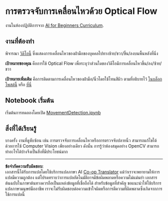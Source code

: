 <!--
CO_OP_TRANSLATOR_METADATA:
{
  "original_hash": "3d53d6409f80970f7281a45dee35328a",
  "translation_date": "2025-08-29T08:52:34+00:00",
  "source_file": "lessons/4-ComputerVision/06-IntroCV/lab/README.md",
  "language_code": "th"
}
-->
# การตรวจจับการเคลื่อนไหวด้วย Optical Flow

งานในห้องปฏิบัติการจาก [AI for Beginners Curriculum](https://aka.ms/ai-beginners).

## งานที่ต้องทำ

พิจารณา [วิดีโอนี้](../../../../../../lessons/4-ComputerVision/06-IntroCV/lab/palm-movement.mp4) ซึ่งแสดงการเคลื่อนไหวของฝ่ามือของบุคคลไปทางซ้าย/ขวา/ขึ้น/ลงบนพื้นหลังที่นิ่ง

**เป้าหมายของคุณ** คือการใช้ Optical Flow เพื่อระบุว่าส่วนใดของวิดีโอมีการเคลื่อนไหวขึ้น/ลง/ซ้าย/ขวา

**เป้าหมายเพิ่มเติม** คือการติดตามการเคลื่อนไหวของฝ่ามือ/นิ้วโดยใช้โทนสีผิว ตามที่อธิบายไว้ [ในบล็อกโพสต์นี้](https://dev.to/amarlearning/finger-detection-and-tracking-using-opencv-and-python-586m) หรือ [ที่นี่](http://www.benmeline.com/finger-tracking-with-opencv-and-python/)

## Notebook เริ่มต้น

เริ่มต้นการทดลองโดยเปิด [MovementDetection.ipynb](MovementDetection.ipynb)

## สิ่งที่ได้เรียนรู้

บางครั้ง งานที่ดูซับซ้อน เช่น การตรวจจับการเคลื่อนไหวหรือการตรวจจับปลายนิ้ว สามารถแก้ไขได้ด้วยการใช้ Computer Vision เพียงอย่างเดียว ดังนั้น การรู้ว่าห้องสมุดอย่าง OpenCV สามารถทำอะไรได้บ้างจึงเป็นสิ่งที่มีประโยชน์มาก

---

**ข้อจำกัดความรับผิดชอบ**:  
เอกสารนี้ได้รับการแปลโดยใช้บริการแปลภาษา AI [Co-op Translator](https://github.com/Azure/co-op-translator) แม้ว่าเราจะพยายามให้การแปลมีความถูกต้อง แต่โปรดทราบว่าการแปลอัตโนมัติอาจมีข้อผิดพลาดหรือความไม่แม่นยำ เอกสารต้นฉบับในภาษาต้นทางควรถือเป็นแหล่งข้อมูลที่เชื่อถือได้ สำหรับข้อมูลที่สำคัญ ขอแนะนำให้ใช้บริการแปลภาษามนุษย์มืออาชีพ เราจะไม่รับผิดชอบต่อความเข้าใจผิดหรือการตีความที่ผิดพลาดซึ่งเกิดจากการใช้การแปลนี้